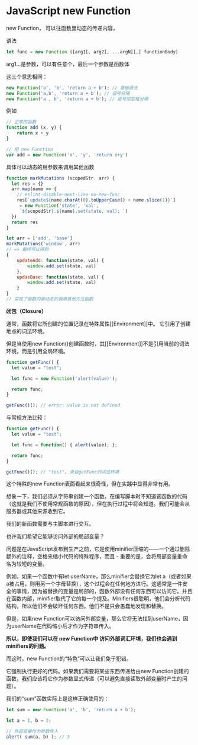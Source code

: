 # JavaScript new Function

new Function， 可以往函数里动态的传递内容，

语法

```js
let func = new Function ([arg1[, arg2[, ...argN]],] functionBody)
```

arg1...是参数，可以有任意个，最后一个参数是函数体

这三个意思相同：

```js
new Function('a', 'b', 'return a + b'); // 基础语法
new Function('a,b', 'return a + b'); // 逗号分隔
new Function('a , b', 'return a + b'); // 逗号加空格分隔
```

例如

```js
// 正常的函数
function add (x, y) {
    return x + y 
}

// 用 new Function 
var add = new Function('x', 'y', 'return x+y')

```

具体可以动态的用参数来调用其他函数

```js
function markMutations (scopedStr, arr) {
  let res = {}
  arr.map(name => {
    // eslint-disable-next-line no-new-func
    res[`update${name.charAt(0).toUpperCase() + name.slice(1)}`]
     = new Function('state', 'val', 
     `${scopedStr}.${name}.set(state, val); `)
  })
  return res
}

let arr = ['add', 'base']
markMutations('window', arr)
// => 最终可以得到
{
    updateAdd: function(state, val) {
        window.add.set(state, val)
    },
    updaeBase: function(state, val) {
        window.add.set(state, val)
    }
}
// 实现了函数内容动态的调用其他方法函数
```



**闭包（Closure）**

通常，函数将它所创建的位置记录在特殊属性[[Environment]]中。 它引用了创建地点的词法环境。

但是当使用new Function()创建函数时，其[[Environment]]不是引用当前的词法环境，而是引用全局环境。

```js
function getFunc() {
  let value = "test";

  let func = new Function('alert(value)');

  return func;
}

getFunc()(); // error: value is not defined
```

与常规方法比较：


```js
function getFunc() {
  let value = "test";

  let func = function() { alert(value); };

  return func;
}

getFunc()(); // "test", 来自getFunc的词法环境
```



这个特殊的new Function表面看起来很奇怪，但在实践中显得非常有用。

想象一下，我们必须从字符串创建一个函数。在编写脚本时不知道该函数的代码（这就是我们不使用常规函数的原因），但在执行过程中将会知道。我们可能会从服务器或其他来源收到它。

我们的新函数需要与主脚本进行交互。

也许我们希望它能够访问外部的局部变量？

问题是在JavaScript发布到生产之前，它是使用minifier压缩的——一个通过删除额外的注释，空格来缩小代码的特殊程序，而且 - 重要的是，会将局部变量重命名为较短的变量。

例如，如果一个函数中有let userName，那么minifier会替换它为let a（或者如果a被占用，则用另一个字母替换），这个过程会在任何地方进行。这通常是一件安全的事情，因为被替换的变量是局部的，函数外部没有任何东西可以访问它。并且在函数内部，minifier取代了它的每一个提及。Minifiers很聪明，他们会分析代码结构，所以他们不会破坏任何东西。他们不是只会愚蠢地发现和替换。

但是，如果new Function可以访问外部变量，那么它将无法找到userName，因为userName在代码缩小后才作为字符串传入。

**所以，即使我们可以在 new Function中 访问外部词汇环境，我们也会遇到 minifiers的问题。**

而这时，new Function的“特色”可以让我们免于犯错。

它强制执行更好的代码。如果我们需要将某些东西传递给由new Function创建的函数，我们应该将它作为参数显式传递（可以避免直接读取外部变量时产生的问题）。

我们的“sum”函数实际上是这样正确使用的：



```js
let sum = new Function('a', 'b', 'return a + b');

let a = 1, b = 2;

// 外部变量作为参数传入
alert( sum(a, b) ); // 3
```


